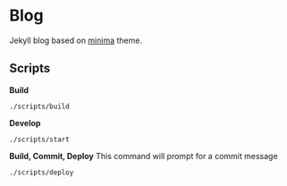 # Blog
Jekyll blog based on [minima](https://github.com/jekyll/minima) theme.

## Scripts

**Build**
```
./scripts/build
```

**Develop**
```
./scripts/start
```

**Build, Commit, Deploy**
This command will prompt for a commit message
```
./scripts/deploy
```
